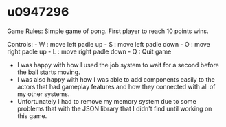 # u0947296

Game Rules: Simple game of pong. First player to reach 10 points wins.

Controls:
    - W : move left padle up
    - S : move left padle down
    - O : move right padle up
    - L : move right padle down
    - Q : Quit game

- I was happy with how I used the job system to wait for a second before the ball starts moving.
- I was also happy with how I was able to add components easily to the actors that had gameplay features
  and how they connected with all of my other systems.
- Unfortunately I had to remove my memory system due to some problems that with the JSON library that I didn't find
  until working on this game.